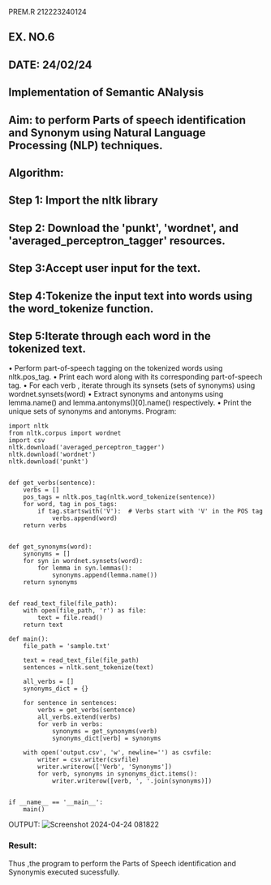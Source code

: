 PREM.R
212223240124
## EX. NO.6
## DATE: 24/02/24
## Implementation of Semantic ANalysis
## Aim: to perform Parts of speech identification and Synonym using Natural Language Processing (NLP) techniques. 
 
## Algorithm:
## Step 1: Import the nltk library
## Step 2: Download the 'punkt', 'wordnet', and 'averaged_perceptron_tagger' resources.
## Step 3:Accept user input for the text.
## Step 4:Tokenize the input text into words using the word_tokenize function.
## Step 5:Iterate through each word in the tokenized text.
•	Perform part-of-speech tagging on the tokenized words using nltk.pos_tag.
•	Print each word along with its corresponding part-of-speech tag.
•	For each verb , iterate through its synsets (sets of synonyms) using wordnet.synsets(word)
•	Extract synonyms and antonyms using lemma.name() and lemma.antonyms()[0].name() respectively.
•	Print the unique sets of synonyms and antonyms.
Program:
```PY
import nltk
from nltk.corpus import wordnet
import csv
nltk.download('averaged_perceptron_tagger')
nltk.download('wordnet')
nltk.download('punkt')


def get_verbs(sentence):
    verbs = []
    pos_tags = nltk.pos_tag(nltk.word_tokenize(sentence))
    for word, tag in pos_tags:
        if tag.startswith('V'):  # Verbs start with 'V' in the POS tag
            verbs.append(word)
    return verbs


def get_synonyms(word):
    synonyms = []
    for syn in wordnet.synsets(word):
        for lemma in syn.lemmas():
            synonyms.append(lemma.name())
    return synonyms


def read_text_file(file_path):
    with open(file_path, 'r') as file:
        text = file.read()
    return text

def main():
    file_path = 'sample.txt'

    text = read_text_file(file_path)
    sentences = nltk.sent_tokenize(text)

    all_verbs = []
    synonyms_dict = {}

    for sentence in sentences:
        verbs = get_verbs(sentence)
        all_verbs.extend(verbs)
        for verb in verbs:
            synonyms = get_synonyms(verb)
            synonyms_dict[verb] = synonyms

    with open('output.csv', 'w', newline='') as csvfile:
        writer = csv.writer(csvfile)
        writer.writerow(['Verb', 'Synonyms'])
        for verb, synonyms in synonyms_dict.items():
            writer.writerow([verb, ', '.join(synonyms)])


if __name__ == '__main__':
    main()
 ```
OUTPUT:
![Screenshot 2024-04-24 081822](https://github.com/PREM3112/Ex-6--AAI/assets/145449383/67db9e0b-a0e6-4ec8-8eca-c15eea9c09da)






<H3>Result:</H3>
Thus ,the program to perform the Parts of Speech identification and Synonymis executed sucessfully.
